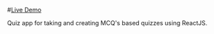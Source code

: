 #[Live Demo](https://quiz-app-flame-chi.vercel.app/)

Quiz app for taking and creating MCQ's based quizzes using ReactJS.

